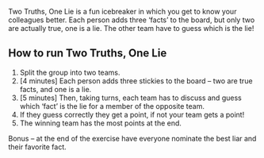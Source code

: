 Two Truths, One Lie is a fun icebreaker in which you get to know your colleagues better. Each person adds three ‘facts’ to the board, but only two are actually true, one is a lie. The other team have to guess which is the lie!

How to run Two Truths, One Lie
------------------------------

1.  Split the group into two teams.
2.  \[4 minutes\] Each person adds three stickies to the board – two are true facts, and one is a lie.
3.  \[5 minutes\] Then, taking turns, each team has to discuss and guess which ‘fact’ is the lie for a member of the opposite team.
4.  If they guess correctly they get a point, if not your team gets a point!
5.  The winning team has the most points at the end.

Bonus – at the end of the exercise have everyone nominate the best liar and their favorite fact.